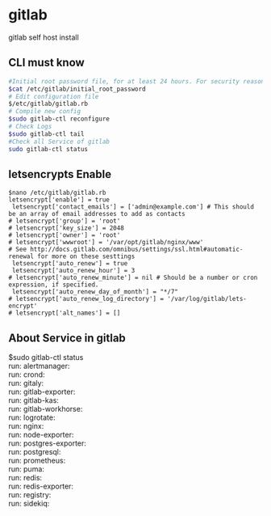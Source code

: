 # gitlab
gitlab self host install

## CLI must know
```bash
#Initial root password file, for at least 24 hours. For security reasons, after 24 hours, this file is automatically removed by the first gitlab-ctl reconfigure .
$cat /etc/gitlab/initial_root_password
# Edit configuration file
$/etc/gitlab/gitlab.rb
# Compile new config
$sudo gitlab-ctl reconfigure
# Check Logs
$sudo gitlab-ctl tail
#Check all Service of gitlab 
sudo gitlab-ctl status
```

## letsencrypts Enable
```
$nano /etc/gitlab/gitlab.rb
letsencrypt['enable'] = true
 letsencrypt['contact_emails'] = ['admin@example.com'] # This should be an array of email addresses to add as contacts
# letsencrypt['group'] = 'root'
# letsencrypt['key_size'] = 2048
# letsencrypt['owner'] = 'root'
# letsencrypt['wwwroot'] = '/var/opt/gitlab/nginx/www'
# See http://docs.gitlab.com/omnibus/settings/ssl.html#automatic-renewal for more on these sesttings
 letsencrypt['auto_renew'] = true
 letsencrypt['auto_renew_hour'] = 3
# letsencrypt['auto_renew_minute'] = nil # Should be a number or cron expression, if specified.
 letsencrypt['auto_renew_day_of_month'] = "*/7"
# letsencrypt['auto_renew_log_directory'] = '/var/log/gitlab/lets-encrypt'
# letsencrypt['alt_names'] = []
```


## About Service in gitlab  
$sudo gitlab-ctl status  
run: alertmanager:  
run: crond:  
run: gitaly:  
run: gitlab-exporter:  
run: gitlab-kas:  
run: gitlab-workhorse:  
run: logrotate:  
run: nginx:  
run: node-exporter:  
run: postgres-exporter:  
run: postgresql:  
run: prometheus:  
run: puma:  
run: redis:  
run: redis-exporter:  
run: registry:   
run: sidekiq:
  
